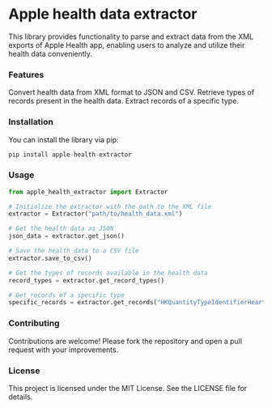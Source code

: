 # Apple health data extractor
This library provides functionality to parse and extract data from the XML exports of Apple Health app, enabling users to analyze and utilize their health data conveniently.

### Features
Convert health data from XML format to JSON and CSV.
Retrieve types of records present in the health data.
Extract records of a specific type.

### Installation
You can install the library via pip:
```python
pip install apple-health-extractor
```

### Usage
```python
from apple_health_extractor import Extractor

# Initialize the extractor with the path to the XML file
extractor = Extractor("path/to/health_data.xml")

# Get the health data as JSON
json_data = extractor.get_json()

# Save the health data to a CSV file
extractor.save_to_csv()

# Get the types of records available in the health data
record_types = extractor.get_record_types()

# Get records of a specific type
specific_records = extractor.get_records("HKQuantityTypeIdentifierHeartRate")
```

### Contributing
Contributions are welcome! Please fork the repository and open a pull request with your improvements.

### License
This project is licensed under the MIT License. See the LICENSE file for details.